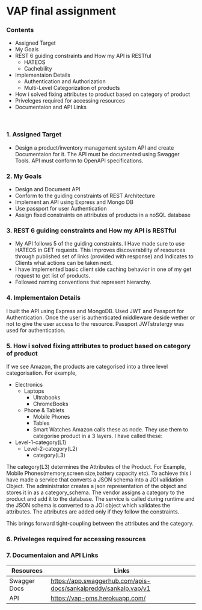 # VAP final assignment

### Contents

* Assigned Target
* My Goals
* REST 6 guiding constraints and How my API is RESTful
   - HATEOS 
   - Cachebility
* Implementaion Details
   - Authentication and Authorization
   - Multi-Level Categorization of products
* How i solved fixing attributes to product based on category of product
* Priveleges required for accessing resources
* Documentaion and API Links
<br>

### 1. Assigned Target
* Design a product/inventory management system API and create Documentaion for it. The API must be documented using Swagger Tools. API must conform to OpenAPI specifications.

### 2. My Goals
* Design and Document API
* Conform to the guiding constraints of REST Architecture
* Implement an API using Express and Mongo DB
* Use passport for user Authentication
* Assign fixed constraints on attributes of products in a noSQL database

### 3. REST 6 guiding constraints and How my API is RESTful
* My API follows 5 of the guiding constraints. I Have made sure to use HATEOS in GET requests. This improves discoverability of resources through published set of links (provided with response) and Indicates to Clients what actions can be taken next.
* I have implemented basic client side caching behavior in one of my get request to get list of products.
* Followed naming conventions that represent hierarchy.

### 4. Implementaion Details
I built the API using Express and MongoDB. Used JWT and Passport for Authentication. Once the user is authenticated middleware deside wether or not to give the user access to the resource. Passport JWTstratergy was used for authentication. 

### 5. How i solved fixing attributes to product based on category of product
If we see Amazon, the products are categorised into a three level categorisation. 
For example, 
* Electronics
   * Laptops
      * Ultrabooks
      * ChromeBooks
   * Phone & Tablets
      * Mobile Phones
      * Tables
      * Smart Watches
Amazon calls these as node. They use them to categorise product in a 3 layers. I have called these:
* Level-1-category(L1)
   * Level-2-category(L2)
      * category(L3)

The category(L3) determines the Attributes of the Product. For Example, Mobile Phones(memory,screen size,battery capacity etc). To achieve this i have made a service that converts a JSON schema into a JOI validation Object. The administrator creates a json representation of the object and stores it in as a category_schema. The vendor assigns a category to the product and add it to the database. The service is called during runtime and the JSON schema is converted to a JOI object which validates the attributes. The attributes are added only if they follow the constraints.

This brings forward tight-coupling between the attributes and the category.
### 6. Priveleges required for accessing resources
### 7. Documentaion and API Links
 Resources   | Links
------------ | -------------
Swagger Docs | https://app.swaggerhub.com/apis-docs/sankalpreddy/sankalp.vap/v1
API | https://vap-pms.herokuapp.com/


